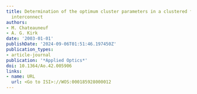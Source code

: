 ```yaml
---
title: Determination of the optimum cluster parameters in a clustered free-space optical
  interconnect
authors:
- M. Chateauneuf
- A. G. Kirk
date: '2003-01-01'
publishDate: '2024-09-06T01:51:46.197450Z'
publication_types:
- article-journal
publication: '*Applied Optics*'
doi: 10.1364/Ao.42.005906
links:
- name: URL
  url: <Go to ISI>://WOS:000185928000012
---
```

